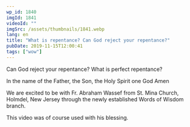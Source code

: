 ```yaml
---
wp_id: 1840
imgId: 1841
videoId: ""
imgSrc: /assets/thumbnails/1841.webp
lang: en
title: "What is repentance? Can God reject your repentance?"
pubDate: 2019-11-15T12:00:41
tags: ["wow"]
---
```


<!-- page: 6 -->

<p>Can God reject your repentance? What is perfect repentance?</p>
<p>In the name of the Father, the Son, the Holy Spirit one God Amen</p>
<p>We are excited to be with Fr. Abraham Wassef from St. Mina Church, Holmdel, New Jersey through the newly established Words of Wisdom branch.</p>
<p>This video was of course used with his blessing.</p>
